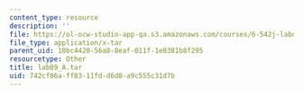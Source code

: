 ```yaml
---
content_type: resource
description: ''
file: https://ol-ocw-studio-app-qa.s3.amazonaws.com/courses/6-542j-laboratory-on-the-physiology-acoustics-and-perception-of-speech-fall-2005/742cf86aff8311fdd6d8a9c555c31d7b_lab09_A.tar
file_type: application/x-tar
parent_uid: 10bc4420-56a8-8eaf-011f-1e0381b8f295
resourcetype: Other
title: lab09_A.tar
uid: 742cf86a-ff83-11fd-d6d8-a9c555c31d7b
---
```

